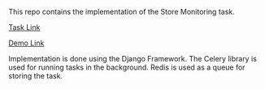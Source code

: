 This repo contains the implementation of the Store Monitoring task. 

[Task Link](https://loopxyz.notion.site/Take-home-interview-Store-Monitoring-12664a3c7fdf472883a41457f0c9347d)

[Demo Link](https://www.loom.com/share/7a2d3e772e6447f28072ca391e964e83)

Implementation is done using the Django Framework. The Celery library is used for running
tasks in the background. Redis is used as a queue for storing the task. 
